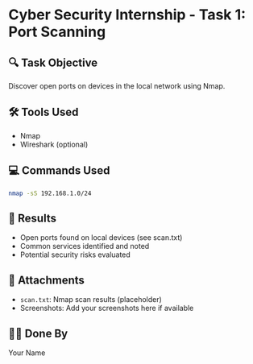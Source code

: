 # Cyber Security Internship - Task 1: Port Scanning

## 🔍 Task Objective
Discover open ports on devices in the local network using Nmap.

## 🛠 Tools Used
- Nmap
- Wireshark (optional)

## 💻 Commands Used
```bash
nmap -sS 192.168.1.0/24
```

## 📄 Results
- Open ports found on local devices (see scan.txt)
- Common services identified and noted
- Potential security risks evaluated

## 📎 Attachments
- `scan.txt`: Nmap scan results (placeholder)
- Screenshots: Add your screenshots here if available

## 👨‍💻 Done By
Your Name

